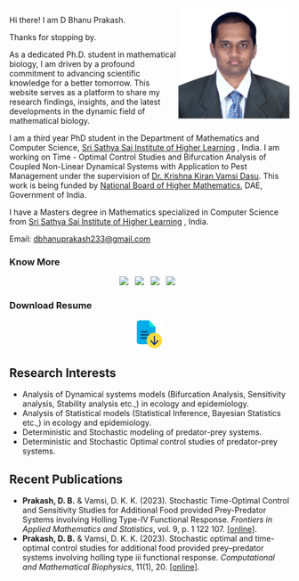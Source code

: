 
<!--- # Feel free to add content and custom Front Matter to this file. To modify the layout, see https://jekyllrb.com/docs/themes/#overriding-theme-defaults  --->

<img title="a title" alt="Alt text" style="float: right;" width="200" src="/fig/Bhanu.png">

Hi there! I am D Bhanu Prakash.

Thanks for stopping by.

As a dedicated Ph.D. student in mathematical biology, I am driven by a profound commitment to advancing scientific knowledge for a better tomorrow. This website serves as a platform to share my research findings, insights, and the latest developments in the dynamic field of mathematical biology.
  
I am a third year PhD student in the Department of Mathematics and Computer Science, [Sri Sathya Sai Institute of Higher Learning](https://www.sssihl.edu.in/) , India. I am working on Time - Optimal Control Studies and Bifurcation Analysis of Coupled Non-Linear Dynamical Systems with Application to Pest Management under the supervision of [Dr. Krishna Kiran Vamsi Dasu](https://www.sssihl.edu.in/faculty/krishna-kiran-vamsi-dasu/). This work is being funded by [National Board of Higher Mathematics](http://www.nbhm.dae.gov.in/), DAE, Government of India.

I have a Masters degree in Mathematics specialized in Computer Science from [Sri Sathya Sai Institute of Higher Learning](https://www.sssihl.edu.in/) , India.

Email: [dbhanuprakash233@gmail.com](mailto:dbhanuprakash233@gmail.com)

### Know More

<p align='center'>
    <a href="http://www.linkedin.com/in/dnvbprakash/">
        <img src="https://img.shields.io/badge/LinkedIn-0077B5?&style=for-the-badge&logo=linkedin&logoColor=white" /></a>&nbsp;&nbsp;
    <a href="https://www.researchgate.net/profile/Bhanu-Prakash-50">
        <img src="https://img.shields.io/badge/ResearchGate-00CCBB?style=for-the-badge&logo=researchgate&logoColor=white" /></a>&nbsp;&nbsp;
    <a href="https://orcid.org/0000-0003-0240-2962">
        <img src="https://img.shields.io/badge/ORCID-A6CE39?style=for-the-badge&logo=orcid&logoColor=white" /></a>&nbsp;&nbsp;
    <a href="https://scholar.google.com/citations?hl=en&user=uh1ZaA8AAAAJ&view_op=list_works&authuser=2&sortby=pubdate">
        <img src="https://img.shields.io/badge/Google_Scholar-4285F4?style=for-the-badge&logo=google-scholar&logoColor=white" /></a>&nbsp;&nbsp;
</p>


### Download Resume 

<p align='center'>
<a href="https://dbhanuprakash233.github.io/Jekyll2/CV.pdf" target="_blank" rel="noopener noreferrer"><img src="/fig/download.png" height="50" title="Resume" alt="Curriculum Vitae"></a> 
</p>


Research Interests
------------------

*   Analysis of Dynamical systems models (Bifurcation Analysis, Sensitivity analysis, Stability analysis etc.,) in ecology and epidemiology.
*   Analysis of Statistical models (Statistical Inference, Bayesian Statistics etc.,) in ecology and epidemiology.
*   Deterministic and Stochastic modeling of predator-prey systems.
*   Deterministic and Stochastic Optimal control studies of predator-prey systems.

Recent Publications
------------------

*   **Prakash, D. B.** & Vamsi, D. K. K. (2023). Stochastic Time-Optimal Control and Sensitivity Studies for Additional Food provided Prey-Predator Systems involving Holling Type-IV Functional Response. _Frontiers in Applied Mathematics and Statistics_, vol. 9, p. 1 122 107. [\[online\]](https://doi.org/10.3389/fams.2023.1122107).
*   **Prakash, D. B.** & Vamsi, D. K. K. (2023). Stochastic optimal and time-optimal control studies for additional food provided prey–predator systems involving holling type iii functional response. _Computational and Mathematical Biophysics_, 11(1), 20. [\[online\]](https://doi.org/10.1515/cmb-2022-0144).
